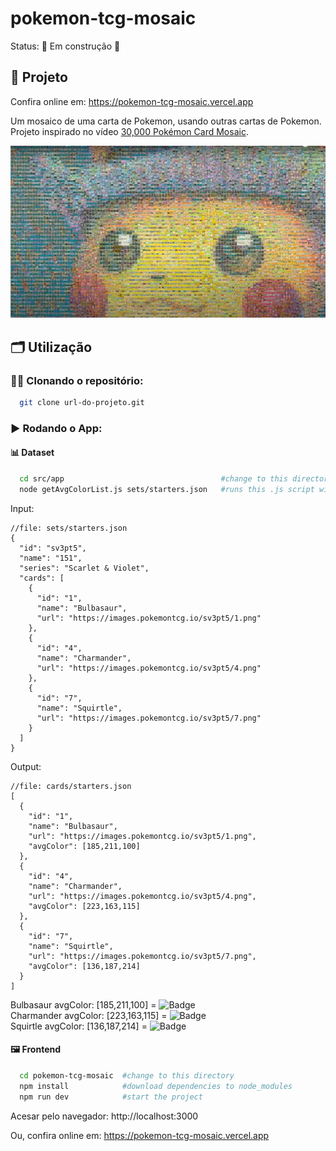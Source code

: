 # pokemon-tcg-mosaic

Status: 🚧 Em construção 🚧

## 🚀 Projeto

Confira online em: https://pokemon-tcg-mosaic.vercel.app

Um mosaico de uma carta de Pokemon, usando outras cartas de Pokemon.</br>
Projeto inspirado no vídeo [30,000 Pokémon Card Mosaic](https://www.youtube.com/watch?v=ZRUCJFyFWJQ).

<img 
  alt="thumbnail" 
  title="thumbnail" 
  src="github_assets/youtube_thumbnail.png" 
  width="600px" 
/>

## 🗂️ Utilização

### 🐑🐑 Clonando o repositório:

```bash
  git clone url-do-projeto.git
```

### ▶️ Rodando o App:

#### 📊 Dataset

```bash
  cd src/app                                   #change to this directory
  node getAvgColorList.js sets/starters.json   #runs this .js script with this .json file as input 
```

Input:
```json5
//file: sets/starters.json
{
  "id": "sv3pt5",
  "name": "151",
  "series": "Scarlet & Violet",
  "cards": [
    {
      "id": "1",
      "name": "Bulbasaur",
      "url": "https://images.pokemontcg.io/sv3pt5/1.png"
    },
    {
      "id": "4",
      "name": "Charmander",
      "url": "https://images.pokemontcg.io/sv3pt5/4.png"
    },
    {
      "id": "7",
      "name": "Squirtle",
      "url": "https://images.pokemontcg.io/sv3pt5/7.png"
    }
  ]
}
```

Output:
```json5
//file: cards/starters.json
[
  {
    "id": "1",
    "name": "Bulbasaur",
    "url": "https://images.pokemontcg.io/sv3pt5/1.png",
    "avgColor": [185,211,100]
  },
  {
    "id": "4",
    "name": "Charmander",
    "url": "https://images.pokemontcg.io/sv3pt5/4.png",
    "avgColor": [223,163,115]
  },
  {
    "id": "7",
    "name": "Squirtle",
    "url": "https://images.pokemontcg.io/sv3pt5/7.png",
    "avgColor": [136,187,214]
  }
]
```

Bulbasaur avgColor: [185,211,100] = ![Badge](https://img.shields.io/badge/_____-%23b9d364)</br>
Charmander avgColor: [223,163,115] = ![Badge](https://img.shields.io/badge/_____-%23dfa373)</br>
Squirtle avgColor: [136,187,214] = ![Badge](https://img.shields.io/badge/_____-%2388bbd6)</br>

#### 🖼️ Frontend

```bash
  cd pokemon-tcg-mosaic  #change to this directory
  npm install            #download dependencies to node_modules
  npm run dev            #start the project
```

Acesar pelo navegador: http://localhost:3000

Ou, confira online em: https://pokemon-tcg-mosaic.vercel.app
